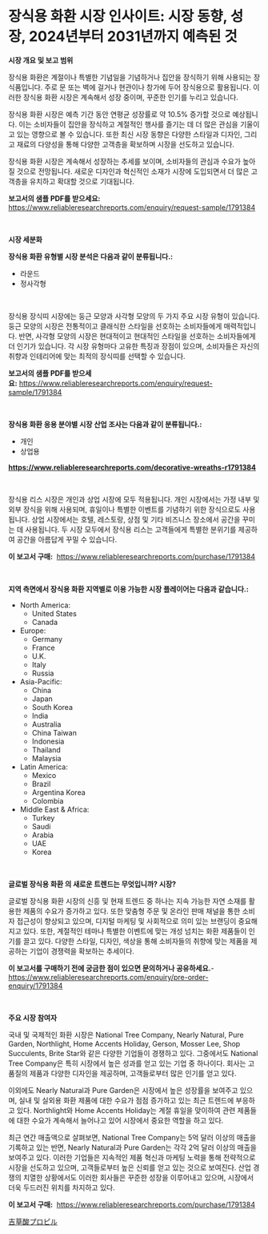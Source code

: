 <p><h1>장식용 화환 시장 인사이트: 시장 동향, 성장, 2024년부터 2031년까지 예측된 것</h1></p><p><strong>시장 개요 및 보고 범위</strong></p>
<p><p>장식용 화환은 계절이나 특별한 기념일을 기념하거나 집안을 장식하기 위해 사용되는 장식품입니다. 주로 문 또는 벽에 걸거나 현관이나 창가에 두어 장식용으로 활용됩니다. 이러한 장식용 화환 시장은 계속해서 성장 중이며, 꾸준한 인기를 누리고 있습니다. </p><p>장식용 화환 시장은 예측 기간 동안 연평균 성장률로 약 10.5% 증가할 것으로 예상됩니다. 이는 소비자들이 집안을 장식하고 계절적인 행사를 즐기는 데 더 많은 관심을 기울이고 있는 영향으로 볼 수 있습니다. 또한 최신 시장 동향은 다양한 스타일과 디자인, 그리고 재료의 다양성을 통해 다양한 고객층을 확보하며 시장을 선도하고 있습니다.</p><p>장식용 화환 시장은 계속해서 성장하는 추세를 보이며, 소비자들의 관심과 수요가 높아질 것으로 전망됩니다. 새로운 디자인과 혁신적인 소재가 시장에 도입되면서 더 많은 고객층을 유치하고 확대할 것으로 기대됩니다.</p></p>
<p><strong>보고서의 샘플 PDF를 받으세요:</strong> <a href="https://www.reliableresearchreports.com/enquiry/request-sample/1791384">https://www.reliableresearchreports.com/enquiry/request-sample/1791384</a></p>
<p>&nbsp;</p>
<p><strong>시장 세분화</strong></p>
<p><strong>장식용 화환 유형별 시장 분석은 다음과 같이 분류됩니다.:</strong></p>
<p><ul><li>라운드</li><li>정사각형</li></ul></p>
<p>&nbsp;</p>
<p><p>장식용 장식띠 시장에는 둥근 모양과 사각형 모양의 두 가지 주요 시장 유형이 있습니다. 둥근 모양의 시장은 전통적이고 클래식한 스타일을 선호하는 소비자들에게 매력적입니다. 반면, 사각형 모양의 시장은 현대적이고 현대적인 스타일을 선호하는 소비자들에게 더 인기가 있습니다. 각 시장 유형마다 고유한 특징과 장점이 있으며, 소비자들은 자신의 취향과 인테리어에 맞는 최적의 장식띠를 선택할 수 있습니다.</p></p>
<p><strong>보고서의 샘플 PDF를 받으세요:</strong>&nbsp;<a href="https://www.reliableresearchreports.com/enquiry/request-sample/1791384">https://www.reliableresearchreports.com/enquiry/request-sample/1791384</a></p>
<p>&nbsp;</p>
<p><strong> 장식용 화환 응용 분야별 시장 산업 조사는 다음과 같이 분류됩니다.:</strong></p>
<p><ul><li>개인</li><li>상업용</li></ul></p>
<p><strong><a href="https://www.reliableresearchreports.com/decorative-wreaths-r1791384">https://www.reliableresearchreports.com/decorative-wreaths-r1791384</a></strong></p>
<p>&nbsp;</p>
<p><p>장식용 리스 시장은 개인과 상업 시장에 모두 적용됩니다. 개인 시장에서는 가정 내부 및 외부 장식을 위해 사용되며, 휴일이나 특별한 이벤트를 기념하기 위한 장식으로도 사용됩니다. 상업 시장에서는 호텔, 레스토랑, 상점 및 기타 비즈니스 장소에서 공간을 꾸미는 데 사용됩니다. 두 시장 모두에서 장식용 리스는 고객들에게 특별한 분위기를 제공하여 공간을 아름답게 꾸밀 수 있습니다.</p></p>
<p><strong>이 보고서 구매:</strong>&nbsp; <a href="https://www.reliableresearchreports.com/purchase/1791384">https://www.reliableresearchreports.com/purchase/1791384</a></p>
<p>&nbsp;</p>
<p><strong>지역 측면에서 장식용 화환 지역별로 이용 가능한 시장 플레이어는 다음과 같습니다.:</strong></p>
<p><ul>
    <li>
        North America:
        <ul>
            <li>United States</li>
            <li>Canada</li>
        </ul>
    </li>
    <li>
        Europe:
        <ul>
            <li>Germany</li>
            <li>France</li>
            <li>U.K.</li>
            <li>Italy</li>
            <li>Russia</li>
        </ul>
    </li>
    <li>
        Asia-Pacific:
        <ul>
            <li>China</li>
            <li>Japan</li>
            <li>South Korea</li>
            <li>India</li>
            <li>Australia</li>
            <li>China Taiwan</li>
            <li>Indonesia</li>
            <li>Thailand</li>
            <li>Malaysia</li>
        </ul>
    </li>
    <li>
        Latin America:
        <ul>
            <li>Mexico</li>
            <li>Brazil</li>
            <li>Argentina Korea</li>
            <li>Colombia</li>
        </ul>
    </li>
    <li>
        Middle East & Africa:
        <ul>
            <li>Turkey</li>
            <li>Saudi</li>
            <li>Arabia</li>
            <li>UAE</li>
            <li>Korea</li>
        </ul>
    </li>
    </ul></p>
<p>&nbsp;</p>
<p><strong>글로벌 장식용 화환 의 새로운 트렌드는 무엇입니까? 시장?</strong></p>
<p><p>글로벌 장식용 화환 시장의 신흥 및 현재 트렌드 중 하나는 지속 가능한 자연 소재를 활용한 제품의 수요가 증가하고 있다. 또한 맞춤형 주문 및 온라인 판매 채널을 통한 소비자 접근성이 향상되고 있으며, 디지털 마케팅 및 사회적으로 의미 있는 브랜딩이 중요해지고 있다. 또한, 계절적인 테마나 특별한 이벤트에 맞는 개성 넘치는 화환 제품들이 인기를 끌고 있다. 다양한 스타일, 디자인, 색상을 통해 소비자들의 취향에 맞는 제품을 제공하는 기업이 경쟁력을 확보하는 추세이다.</p></p>
<p><strong>이 보고서를 구매하기 전에 궁금한 점이 있으면 문의하거나 공유하세요.</strong>- <a href="https://www.reliableresearchreports.com/enquiry/pre-order-enquiry/1791384">https://www.reliableresearchreports.com/enquiry/pre-order-enquiry/1791384</a></p>
<p>&nbsp;</p>
<p><strong>주요 시장 참여자</strong></p>
<p><p>국내 및 국제적인 화환 시장은 National Tree Company, Nearly Natural, Pure Garden, Northlight, Home Accents Holiday, Gerson, Mosser Lee, Shop Succulents, Brite Star와 같은 다양한 기업들이 경쟁하고 있다. 그중에서도 National Tree Company은 특히 시장에서 높은 성과를 얻고 있는 기업 중 하나이다. 회사는 고품질의 제품과 다양한 디자인을 제공하며, 고객들로부터 많은 인기를 얻고 있다.</p><p>이외에도 Nearly Natural과 Pure Garden은 시장에서 높은 성장률을 보여주고 있으며, 실내 및 실외용 화환 제품에 대한 수요가 점점 증가하고 있는 최근 트렌드에 부응하고 있다. Northlight와 Home Accents Holiday는 계절 휴일을 맞이하여 관련 제품들에 대한 수요가 계속해서 늘어나고 있어 시장에서 중요한 역할을 하고 있다.</p><p>최근 연간 매출액으로 살펴보면, National Tree Company는 5억 달러 이상의 매출을 기록하고 있는 반면, Nearly Natural과 Pure Garden는 각각 2억 달러 이상의 매출을 보여주고 있다. 이러한 기업들은 지속적인 제품 혁신과 마케팅 노력을 통해 전략적으로 시장을 선도하고 있으며, 고객들로부터 높은 신뢰를 얻고 있는 것으로 보여진다. 산업 경쟁의 치열한 상황에서도 이러한 회사들은 꾸준한 성장을 이루어내고 있으며, 시장에서 더욱 두드러진 위치를 차지하고 있다.</p></p>
<p><strong>이 보고서 구매:</strong>&nbsp;&nbsp;<a href="https://www.reliableresearchreports.com/purchase/1791384">https://www.reliableresearchreports.com/purchase/1791384</a></p>
<p><p><a href="https://github.com/ppmazlotr77499/Market-Research-Report-List-1/blob/main/539083424064.md">吉草酸プロピル</a></p></p>